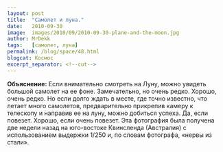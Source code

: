 ```yaml
---
layout: post
title:  "Самолет и луна."
date:   2010-09-30
image:  images/2010/09/2010-09-30-plane-and-the-moon.jpg
author: MrDekk
tags:   [самолет, луна]
permalink: /blog/space/48.html
blogcat: Космос
excerpt_separator: <!--cut-->
---
```


**Объяснение:** Если внимательно смотреть на Луну, можно увидеть большой самолет на ее фоне. Замечательно, но очень редко. Хорошо, очень редко. Но если долго ждать в месте, где точно известно, что летает много самолетов, предварительно прикрепив камеру к телескопу и направив ее на луну, можно добиться успеха. Да, если повезет. Хорошо, если очень повезет. Эта фотография была получена две недели назад на юго-востоке Квинсленда (Австралия) с использованием выдержки 1/250 и, по словам фотографа, «нервы из стали».

<!--cut-->